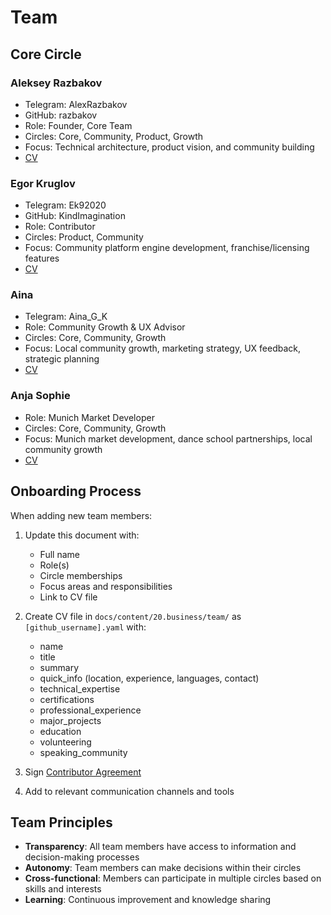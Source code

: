 # Team

## Core Circle

### Aleksey Razbakov

- Telegram: AlexRazbakov
- GitHub: razbakov
- Role: Founder, Core Team
- Circles: Core, Community, Product, Growth
- Focus: Technical architecture, product vision, and community building
- [CV](./razbakov.yaml)

### Egor Kruglov

- Telegram: Ek92020
- GitHub: KindImagination
- Role: Contributor
- Circles: Product, Community
- Focus: Community platform engine development, franchise/licensing features
- [CV](./KindImagination.yaml)

### Aina

- Telegram: Aina_G_K
- Role: Community Growth & UX Advisor
- Circles: Core, Community, Growth
- Focus: Local community growth, marketing strategy, UX feedback, strategic planning
- [CV](./aina.yaml)

### Anja Sophie

- Role: Munich Market Developer
- Circles: Core, Community, Growth
- Focus: Munich market development, dance school partnerships, local community growth
- [CV](./anja-sophie.yaml)

## Onboarding Process

When adding new team members:

1. Update this document with:

   - Full name
   - Role(s)
   - Circle memberships
   - Focus areas and responsibilities
   - Link to CV file

2. Create CV file in `docs/content/20.business/team/` as `[github_username].yaml` with:

   - name
   - title
   - summary
   - quick_info (location, experience, languages, contact)
   - technical_expertise
   - certifications
   - professional_experience
   - major_projects
   - education
   - volunteering
   - speaking_community

3. Sign [Contributor Agreement](./contributor-agreement.md)

4. Add to relevant communication channels and tools

## Team Principles

- **Transparency**: All team members have access to information and decision-making processes
- **Autonomy**: Team members can make decisions within their circles
- **Cross-functional**: Members can participate in multiple circles based on skills and interests
- **Learning**: Continuous improvement and knowledge sharing
